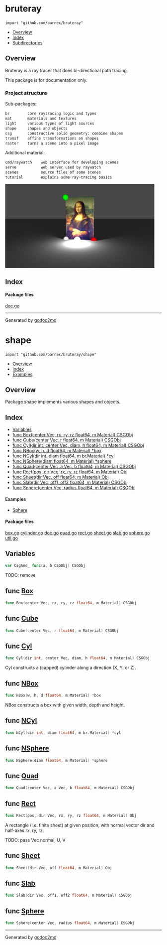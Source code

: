 

# bruteray
`import "github.com/barnex/bruteray"`

* [Overview](#pkg-overview)
* [Index](#pkg-index)
* [Subdirectories](#pkg-subdirectories)

## <a name="pkg-overview">Overview</a>
Bruteray is a ray tracer that does bi-directional path tracing.

This package is for documentation only.

### Project structure
Sub-packages:


	br        core raytracing logic and types
	mat       materials and textures
	light     various types of light sources
	shape     shapes and objects
	csg       constructive solid geometry: combine shapes
	transf    affine transformations on shapes
	raster    turns a scene into a pixel image

Additional material:


	cmd/raywatch    web interface for developing scenes
	serve           web server used by raywatch
	scenes          source files of some scenes
	tutorial        explains some ray-tracing basics

![fig](shots/062.jpg)




## <a name="pkg-index">Index</a>


#### <a name="pkg-files">Package files</a>
[doc.go](/src/github.com/barnex/bruteray/doc.go) 










- - -
Generated by [godoc2md](http://godoc.org/github.com/davecheney/godoc2md)


# shape
`import "github.com/barnex/bruteray/shape"`

* [Overview](#pkg-overview)
* [Index](#pkg-index)
* [Examples](#pkg-examples)

## <a name="pkg-overview">Overview</a>
Package shape implements various shapes and objects.




## <a name="pkg-index">Index</a>
* [Variables](#pkg-variables)
* [func Box(center Vec, rx, ry, rz float64, m Material) CSGObj](#Box)
* [func Cube(center Vec, r float64, m Material) CSGObj](#Cube)
* [func Cyl(dir int, center Vec, diam, h float64, m Material) CSGObj](#Cyl)
* [func NBox(w, h, d float64, m Material) *box](#NBox)
* [func NCyl(dir int, diam float64, m br.Material) *cyl](#NCyl)
* [func NSphere(diam float64, m Material) *sphere](#NSphere)
* [func Quad(center Vec, a Vec, b float64, m Material) CSGObj](#Quad)
* [func Rect(pos, dir Vec, rx, ry, rz float64, m Material) Obj](#Rect)
* [func Sheet(dir Vec, off float64, m Material) Obj](#Sheet)
* [func Slab(dir Vec, off1, off2 float64, m Material) CSGObj](#Slab)
* [func Sphere(center Vec, radius float64, m Material) CSGObj](#Sphere)

#### <a name="pkg-examples">Examples</a>
* [Sphere](#example_Sphere)

#### <a name="pkg-files">Package files</a>
[box.go](/src/github.com/barnex/bruteray/shape/box.go) [cylinder.go](/src/github.com/barnex/bruteray/shape/cylinder.go) [doc.go](/src/github.com/barnex/bruteray/shape/doc.go) [quad.go](/src/github.com/barnex/bruteray/shape/quad.go) [rect.go](/src/github.com/barnex/bruteray/shape/rect.go) [sheet.go](/src/github.com/barnex/bruteray/shape/sheet.go) [slab.go](/src/github.com/barnex/bruteray/shape/slab.go) [sphere.go](/src/github.com/barnex/bruteray/shape/sphere.go) [util.go](/src/github.com/barnex/bruteray/shape/util.go) 



## <a name="pkg-variables">Variables</a>
``` go
var CsgAnd_ func(a, b CSGObj) CSGObj
```
TODO: remove



## <a name="Box">func</a> [Box](/src/target/box.go?s=831:890#L44)
``` go
func Box(center Vec, rx, ry, rz float64, m Material) CSGObj
```


## <a name="Cube">func</a> [Cube](/src/target/box.go?s=995:1046#L52)
``` go
func Cube(center Vec, r float64, m Material) CSGObj
```


## <a name="Cyl">func</a> [Cyl](/src/target/quad.go?s=195:260#L10)
``` go
func Cyl(dir int, center Vec, diam, h float64, m Material) CSGObj
```
Cyl constructs a (capped) cylinder along a direction (X, Y, or Z).



## <a name="NBox">func</a> [NBox](/src/target/box.go?s=138:181#L10)
``` go
func NBox(w, h, d float64, m Material) *box
```
NBox constructs a box with given width, depth and height.



## <a name="NCyl">func</a> [NCyl](/src/target/cylinder.go?s=55:107#L5)
``` go
func NCyl(dir int, diam float64, m br.Material) *cyl
```


## <a name="NSphere">func</a> [NSphere](/src/target/sphere.go?s=179:225#L10)
``` go
func NSphere(diam float64, m Material) *sphere
```


## <a name="Quad">func</a> [Quad](/src/target/quad.go?s=458:516#L19)
``` go
func Quad(center Vec, a Vec, b float64, m Material) CSGObj
```


## <a name="Rect">func</a> [Rect](/src/target/rect.go?s=197:256#L9)
``` go
func Rect(pos, dir Vec, rx, ry, rz float64, m Material) Obj
```
A rectangle (i.e. finite sheet) at given position,
with normal vector dir and half-axes rx, ry, rz.

TODO: pass Vec normal, U, V



## <a name="Sheet">func</a> [Sheet](/src/target/sheet.go?s=57:105#L5)
``` go
func Sheet(dir Vec, off float64, m Material) Obj
```


## <a name="Slab">func</a> [Slab](/src/target/slab.go?s=57:114#L5)
``` go
func Slab(dir Vec, off1, off2 float64, m Material) CSGObj
```


## <a name="Sphere">func</a> [Sphere](/src/target/sphere.go?s=71:129#L6)
``` go
func Sphere(center Vec, radius float64, m Material) CSGObj
```







- - -
Generated by [godoc2md](http://godoc.org/github.com/davecheney/godoc2md)
